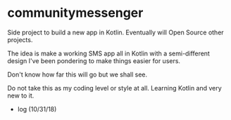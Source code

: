 # communitymessenger
Side project to build a new app in Kotlin. Eventually will Open Source other projects.

The idea is make a working SMS app all in Kotlin with a semi-different design I've been pondering to make things easier for users.

Don't know how far this will go but we shall see.

Do not take this as my coding level or style at all. Learning Kotlin and very new to it.

- log (10/31/18)
